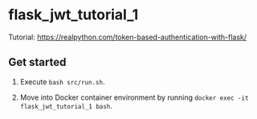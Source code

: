 # flask_jwt_tutorial_1

Tutorial: https://realpython.com/token-based-authentication-with-flask/

## Get started

1.  Execute `bash src/run.sh`.

2.  Move into Docker container environment by running `docker exec -it
    flask_jwt_tutorial_1 bash`.
